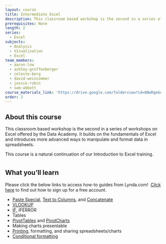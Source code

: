 ```yaml
---
layout: course
title: Intermediate Excel
description: This classroom based workshop is the second in a series of workshops on Excel offered by the Data Academy. It builds on the fundamentals of Excel and introduces more advanced ways to manipulate and format data in spreadsheets.
prerequisites: None
length: 2
series:
  - Excel
subjects:
  - Analysis
  - Visualization
  - Excel
team_members:
  - aaron-low
  - ashley-groffenberger
  - celeste-berg
  - david-weinzimmer
  - jessie-rubin
  - sam-abbott
course_materials_link: 'https://drive.google.com/folderview?id=0BwRgeGq-b8f9QWJHMWNnaTRFVVU&usp=sharing'
order: 2
---
```



## About this course

This classroom based workshop is the second in a series of workshops on Excel offered by the Data Academy. It builds on the fundamentals of Excel and introduces more advanced ways to manipulate and format data in spreadsheets.

This course is a natural continuation of our Introduction to Excel training.

# #

## What you’ll learn

Please click the below links to access how-to guides from Lynda.com!  [Click here](https://drive.google.com/file/d/0BwRgeGq-b8f9eVNXQU9BNEJJVHc/view?usp=sharing) to find out how to sign up for a free account.

* [Paste Special](http://www.lynda.com/Excel-tutorials/Display-Paste-Special-options-instantly/167361/182304-4.html?), [Text to Columns](http://www.lynda.com/Excel-tutorials/Splitting-data-multiple-columns/376985/431670-4.html?), and [Concatenate](http://www.lynda.com/Excel-tutorials/Use-CONCATENATE-function-combine-text/439680/487078-4.html?)
* [VLOOKUP](http://www.lynda.com/Excel-tutorials/Getting-exact-table-data-VLOOKUP-function/376985/431658-4.html?)
* [IF](http://www.lynda.com/Excel-tutorials/Using-functions-relational-operators/376985/431656-4.html?), IFERROR
* Tables
* [PivotTables](http://www.lynda.com/Excel-tutorials/Creating-PivotTables/376986/431783-4.html?srchtrk=index%3a1%0alinktypeid%3a2%0aq%3adennis+taylor%0apage%3a1%0as%3arelevance%0asa%3atrue%0aproducttypeid%3a2) and [PivotCharts](http://www.lynda.com/Excel-tutorials/Using-PivotCharts/376986/431788-4.html?srchtrk=index%3a1%0alinktypeid%3a2%0aq%3adennis+taylor%0apage%3a1%0as%3arelevance%0asa%3atrue%0aproducttypeid%3a2)
* Making charts presentable
* [Printing](http://www.lynda.com/Excel-tutorials/Exploring-Page-Layout-tab-view/116478/125049-4.html?), formatting, and sharing spreadsheets/charts
* [Conditional formatting](http://www.lynda.com/Excel-tutorials/Conditional-formatting/116478/125040-4.html?)